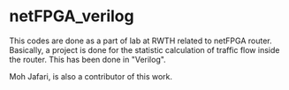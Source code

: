 # netFPGA_verilog

This codes are done as a part of lab at RWTH related to netFPGA router. Basically, a project is done for the statistic calculation of traffic flow inside the router. This has been done in "Verilog".

Moh Jafari, is also a contributor of this work.

